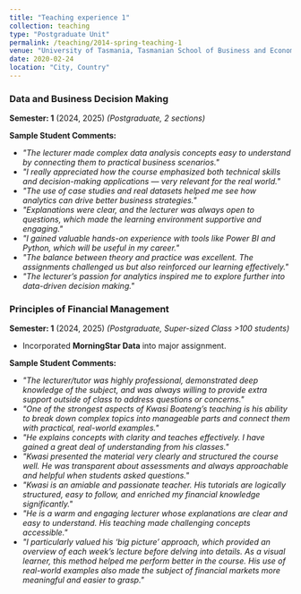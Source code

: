 ```yaml
---
title: "Teaching experience 1"
collection: teaching
type: "Postgraduate Unit"
permalink: /teaching/2014-spring-teaching-1
venue: "University of Tasmania, Tasmanian School of Business and Economics"
date: 2020-02-24
location: "City, Country"
---
```



### Data and Business Decision Making
**Semester: 1** (2024, 2025) *(Postgraduate, 2 sections)* 

**Sample Student Comments:**  
- *"The lecturer made complex data analysis concepts easy to understand by connecting them to practical business scenarios."*  
- *"I really appreciated how the course emphasized both technical skills and decision-making applications — very relevant for the real world."*  
- *"The use of case studies and real datasets helped me see how analytics can drive better business strategies."*  
- *"Explanations were clear, and the lecturer was always open to questions, which made the learning environment supportive and engaging."*  
- *"I gained valuable hands-on experience with tools like Power BI and Python, which will be useful in my career."*  
- *"The balance between theory and practice was excellent. The assignments challenged us but also reinforced our learning effectively."*  
- *"The lecturer’s passion for analytics inspired me to explore further into data-driven decision making."*  




### Principles of Financial Management  
**Semester: 1** (2024, 2025) *(Postgraduate, Super-sized Class >100 students)* 

- Incorporated **MorningStar Data** into major assignment.  

**Sample Student Comments:**  
- *"The lecturer/tutor was highly professional, demonstrated deep knowledge of the subject, and was always willing to provide extra support outside of class to address questions or concerns."*  
- *"One of the strongest aspects of Kwasi Boateng’s teaching is his ability to break down complex topics into manageable parts and connect them with practical, real-world examples."*  
- *"He explains concepts with clarity and teaches effectively. I have gained a great deal of understanding from his classes."*  
- *"Kwasi presented the material very clearly and structured the course well. He was transparent about assessments and always approachable and helpful when students asked questions."*  
- *"Kwasi is an amiable and passionate teacher. His tutorials are logically structured, easy to follow, and enriched my financial knowledge significantly."*  
- *"He is a warm and engaging lecturer whose explanations are clear and easy to understand. His teaching made challenging concepts accessible."*  
- *"I particularly valued his ‘big picture’ approach, which provided an overview of each week’s lecture before delving into details. As a visual learner, this method helped me perform better in the course. His use of real-world examples also made the subject of financial markets more meaningful and easier to grasp."*  



